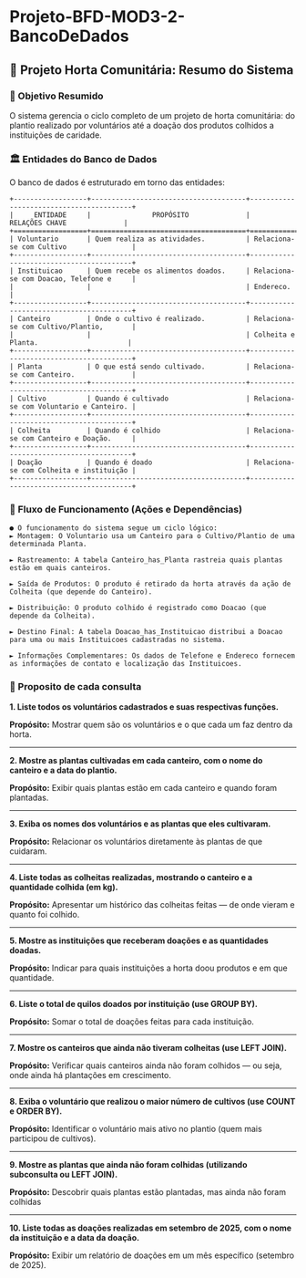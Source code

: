 # Projeto-BFD-MOD3-2-BancoDeDados

## 🥕 Projeto Horta Comunitária: Resumo do Sistema
### 🎯 Objetivo Resumido
O sistema gerencia o ciclo completo de um projeto de horta comunitária: do plantio realizado por voluntários até a doação dos produtos colhidos a instituições de caridade.

### 🏛️ Entidades do Banco de Dados
O banco de dados é estruturado em torno das entidades:
```
+------------------+--------------------------------------+-----------------------------------------+
|     ENTIDADE     |               PROPÓSITO              |             RELAÇÕES CHAVE              |
+==================+======================================+=========================================+
| Voluntario       | Quem realiza as atividades.          | Relaciona-se com Cultivo                |
+------------------+--------------------------------------+-----------------------------------------+
| Instituicao      | Quem recebe os alimentos doados.     | Relaciona-se com Doacao, Telefone e     |
|                  |                                      | Endereco.                               |
+------------------+--------------------------------------+-----------------------------------------+
| Canteiro         | Onde o cultivo é realizado.          | Relaciona-se com Cultivo/Plantio,       |
|                  |                                      | Colheita e Planta.                      |
+------------------+--------------------------------------+-----------------------------------------+
| Planta           | O que está sendo cultivado.          | Relaciona-se com Canteiro.              |
+------------------+--------------------------------------+-----------------------------------------+
| Cultivo          | Quando é cultivado                   | Relaciona-se com Voluntario e Canteiro. |
+------------------+--------------------------------------+-----------------------------------------+
| Colheita         | Quando é colhido                     | Relaciona-se com Canteiro e Doação.     |
+------------------+--------------------------------------+-----------------------------------------+
| Doação           | Quando é doado                       | Relaciona-se com Colheita e instituição |
+------------------+--------------------------------------+-----------------------------------------+
```

### 🔄 Fluxo de Funcionamento (Ações e Dependências)
```
● O funcionamento do sistema segue um ciclo lógico:
► Montagem: O Voluntario usa um Canteiro para o Cultivo/Plantio de uma determinada Planta.

► Rastreamento: A tabela Canteiro_has_Planta rastreia quais plantas estão em quais canteiros.

► Saída de Produtos: O produto é retirado da horta através da ação de Colheita (que depende do Canteiro).

► Distribuição: O produto colhido é registrado como Doacao (que depende da Colheita).

► Destino Final: A tabela Doacao_has_Instituicao distribui a Doacao para uma ou mais Instituicoes cadastradas no sistema.

► Informações Complementares: Os dados de Telefone e Endereco fornecem as informações de contato e localização das Instituicoes.
```

### 📖 Proposito de cada consulta
**1. Liste todos os voluntários cadastrados e suas respectivas funções.**

**Propósito:**
Mostrar quem são os voluntários e o que cada um faz dentro da horta.

---
**2. Mostre as plantas cultivadas em cada canteiro, com o nome do canteiro e a data do plantio.**

**Propósito:**
Exibir quais plantas estão em cada canteiro e quando foram plantadas.

---
**3. Exiba os nomes dos voluntários e as plantas que eles cultivaram.**

**Propósito:**
Relacionar os voluntários diretamente às plantas de que cuidaram.

---
 **4. Liste todas as colheitas realizadas, mostrando o canteiro e a quantidade colhida (em kg).**

**Propósito:**
Apresentar um histórico das colheitas feitas — de onde vieram e quanto foi colhido.

---
**5. Mostre as instituições que receberam doações e as quantidades doadas.**

**Propósito:**
Indicar para quais instituições a horta doou produtos e em que quantidade.

---
**6. Liste o total de quilos doados por instituição (use GROUP BY).**

**Propósito:**
Somar o total de doações feitas para cada instituição.

---
**7. Mostre os canteiros que ainda não tiveram colheitas (use LEFT JOIN).**

**Propósito:**
Verificar quais canteiros ainda não foram colhidos — ou seja, onde ainda há plantações em crescimento.

---
**8. Exiba o voluntário que realizou o maior número de cultivos (use COUNT e ORDER BY).**

**Propósito:**
Identificar o voluntário mais ativo no plantio (quem mais participou de cultivos).

---
**9. Mostre as plantas que ainda não foram colhidas (utilizando subconsulta ou LEFT JOIN).**

**Propósito:**
Descobrir quais plantas estão plantadas, mas ainda não foram colhidas

---
**10. Liste todas as doações realizadas em setembro de 2025, com o nome da instituição e a data da doação.**

**Propósito:**
Exibir um relatório de doações em um mês específico (setembro de 2025).